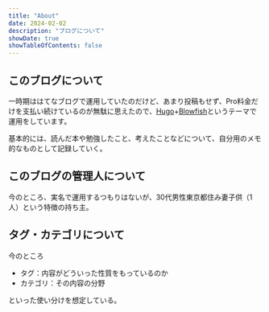 ```yaml
---
title: "About"
date: 2024-02-02
description: "ブログについて"
showDate: true
showTableOfContents: false
---
```


## このブログについて
一時期ははてなブログで運用していたのだけど、あまり投稿もせず、Pro料金だけを支払い続けているのが無駄に思えたので、[Hugo](https://gohugo.io/)+[Blowfish](https://blowfish.page/docs/)というテーマで運用をしています。

基本的には、読んだ本や勉強したこと、考えたことなどについて、自分用のメモ的なものとして記録していく。

## このブログの管理人について
今のところ、実名で運用するつもりはないが、30代男性東京都住み妻子供（1人）という特徴の持ち主。

## タグ・カテゴリについて
今のところ

- タグ：内容がどういった性質をもっているのか
- カテゴリ：その内容の分野

といった使い分けを想定している。





